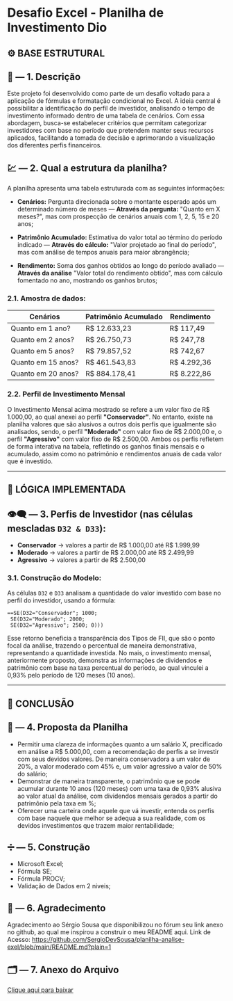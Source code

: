 # Desafio Excel - Planilha de Investimento Dio

## ⚙️ BASE ESTRUTURAL

## 📖 — 1. Descrição

Este projeto foi desenvolvido como parte de um desafio voltado para a aplicação de fórmulas e formatação condicional no Excel. A ideia central é possibilitar a identificação do perfil de investidor, analisando o tempo de investimento informado dentro de uma tabela de cenários. Com essa abordagem, busca-se estabelecer critérios que permitam categorizar investidores com base no período que pretendem manter seus recursos aplicados, facilitando a tomada de decisão e aprimorando a visualização dos diferentes perfis financeiros.

## 💹 — 2. Qual a estrutura da planilha?

A planilha apresenta uma tabela estruturada com as seguintes informações:

- **Cenários:** Pergunta direcionada sobre o montante esperado após um determinado número de meses — **Através da pergunta:** "Quanto em X meses?", mas com prospecção de cenários anuais com 1, 2, 5, 15 e 20 anos;

- **Patrimônio Acumulado:** Estimativa do valor total ao término do período indicado — **Através do cálculo:** "Valor projetado ao final do período", mas com análise de tempos anuais para maior abrangência;

- **Rendimento:** Soma dos ganhos obtidos ao longo do período avaliado — **Através da análise** "Valor total do rendimento obtido", mas com cálculo fomentado no ano, mostrando os ganhos brutos;

### 2.1. Amostra de dados:

| Cenários           | Patrimônio Acumulado | Rendimento  |
|--------------------|----------------------|-------------|
| Quanto em 1 ano?   | R$ 12.633,23         | R$ 117,49   |
| Quanto em 2 anos?  | R$ 26.750,73         | R$ 247,78   |
| Quanto em 5 anos?  | R$ 79.857,52         | R$ 742,67   |
| Quanto em 15 anos? | R$ 461.543,83        | R$ 4.292,36 |
| Quanto em 20 anos? | R$ 884.178,41        | R$ 8.222,86 |

### 2.2. Perfil de Investimento Mensal

O Investimento Mensal acima mostrado se refere a um valor fixo de R$ 1.000,00, ao qual anexei ao perfil **"Conservador"**. No entanto, existe na planilha valores que são alusivos a outros dois perfis que igualmente são analisados, sendo, o perfil **"Moderado"** com valor fixo de R$ 2.000,00 e, o perfil **"Agressivo"** com valor fixo de R$ 2.500,00.
Ambos os perfis refletem de forma interativa na tabela, refletindo os ganhos finais mensais e o acumulado, assim como no patrimônio e rendimentos anuais de cada valor que é investido.

---

## 🧠 LÓGICA IMPLEMENTADA

## 👁️‍🗨️ — 3. Perfis de Investidor (nas células mescladas `D32 & D33`):

- **Conservador** → valores a partir de R$ 1.000,00 até R$ 1.999,99
- **Moderado** → valores a partir de R$ 2.000,00 até R$ 2.499,99
- **Agressivo** → valores a partir de R$ 2.500,00

### 3.1. Construção do Modelo:

As células `D32` e `D33` analisam a quantidade do valor investido com base no perfil do investidor, usando a fórmula:

```excel
==SE(D32="Conservador"; 1000;
 SE(D32="Moderado"; 2000;
 SE(D32="Agressivo"; 2500; 0)))
```

Esse retorno beneficia a transparência dos Tipos de FII, que são o ponto focal da análise, trazendo o percentual de maneira demonstrativa, representando a quantidade investida. 
No mais, o investimento mensal, anteriormente proposto, demonstra as informações de dividendos e patrimônio com base na taxa percentual do período, ao qual vinculei a 0,93% pelo período de 120 meses (10 anos).

---

## 📌 CONCLUSÃO

## 💱 — 4. Proposta da Planilha

- Permitir uma clareza de informações quanto a um salário X, precificado em análise a R$ 5.000,00, com a recomendação de perfis a se investir com seus devidos valores. De maneira conservadora a um valor de 20%, a valor moderado com 45% e, um valor agressivo a valor de 50% do salário;
- Demonstrar de maneira transparente, o patrimônio que se pode acumular durante 10 anos (120 meses) com uma taxa de 0,93% alusiva ao valor atual da análise, com dividendos mensais gerados a partir do patrimônio pela taxa em %;
- Oferecer uma carteira onde aquele que vá investir, entenda os perfis com base naquele que melhor se adequa a sua realidade, com os devidos investimentos que trazem maior rentabilidade;

## ➗ — 5. Construção

- Microsoft Excel;
- Fórmula SE;
- Fórmula PROCV;
- Validação de Dados em 2 niveis;

## 🔔 — 6. Agradecimento

Agradecimento ao Sérgio Sousa que disponibilizou no fórum seu link anexo no github, ao qual me inspirou a construir o meu README aqui. Link de Acesso:
https://github.com/SergioDevSousa/planilha-analise-exel/blob/main/README.md?plain=1

## 🗂️ — 7. Anexo do Arquivo
[Clique aqui para baixar](./investimento%20DIO.xlsx)
